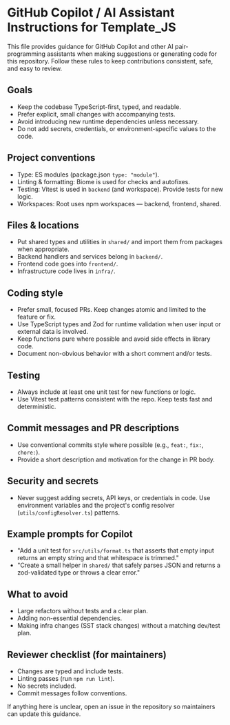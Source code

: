 # GitHub Copilot / AI Assistant Instructions for Template_JS

This file provides guidance for GitHub Copilot and other AI pair-programming assistants when making suggestions or generating code for this repository. Follow these rules to keep contributions consistent, safe, and easy to review.

## Goals

- Keep the codebase TypeScript-first, typed, and readable.
- Prefer explicit, small changes with accompanying tests.
- Avoid introducing new runtime dependencies unless necessary.
- Do not add secrets, credentials, or environment-specific values to the code.

## Project conventions

- Type: ES modules (package.json `type: "module"`).
- Linting & formatting: Biome is used for checks and autofixes.
- Testing: Vitest is used in `backend` (and workspace). Provide tests for new logic.
- Workspaces: Root uses npm workspaces — backend, frontend, shared.

## Files & locations

- Put shared types and utilities in `shared/` and import them from packages when appropriate.
- Backend handlers and services belong in `backend/`.
- Frontend code goes into `frontend/`.
- Infrastructure code lives in `infra/`.

## Coding style

- Prefer small, focused PRs. Keep changes atomic and limited to the feature or fix.
- Use TypeScript types and Zod for runtime validation when user input or external data is involved.
- Keep functions pure where possible and avoid side effects in library code.
- Document non-obvious behavior with a short comment and/or tests.

## Testing

- Always include at least one unit test for new functions or logic.
- Use Vitest test patterns consistent with the repo. Keep tests fast and deterministic.

## Commit messages and PR descriptions

- Use conventional commits style where possible (e.g., `feat:`, `fix:`, `chore:`).
- Provide a short description and motivation for the change in PR body.

## Security and secrets

- Never suggest adding secrets, API keys, or credentials in code. Use environment variables and the project's config resolver (`utils/configResolver.ts`) patterns.

## Example prompts for Copilot

- "Add a unit test for `src/utils/format.ts` that asserts that empty input returns an empty string and that whitespace is trimmed." 
- "Create a small helper in `shared/` that safely parses JSON and returns a zod-validated type or throws a clear error." 

## What to avoid

- Large refactors without tests and a clear plan.
- Adding non-essential dependencies.
- Making infra changes (SST stack changes) without a matching dev/test plan.

## Reviewer checklist (for maintainers)

- Changes are typed and include tests.
- Linting passes (run `npm run lint`).
- No secrets included.
- Commit messages follow conventions.

If anything here is unclear, open an issue in the repository so maintainers can update this guidance.
